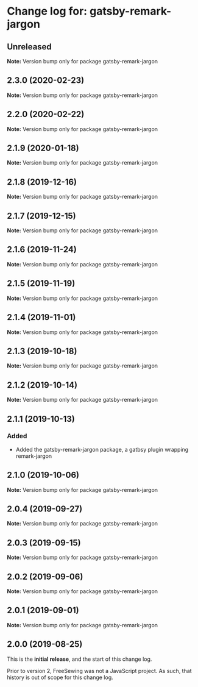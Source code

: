 # Change log for: gatsby-remark-jargon


## Unreleased

**Note:** Version bump only for package gatsby-remark-jargon


## 2.3.0 (2020-02-23)

**Note:** Version bump only for package gatsby-remark-jargon


## 2.2.0 (2020-02-22)

**Note:** Version bump only for package gatsby-remark-jargon


## 2.1.9 (2020-01-18)

**Note:** Version bump only for package gatsby-remark-jargon


## 2.1.8 (2019-12-16)

**Note:** Version bump only for package gatsby-remark-jargon


## 2.1.7 (2019-12-15)

**Note:** Version bump only for package gatsby-remark-jargon


## 2.1.6 (2019-11-24)

**Note:** Version bump only for package gatsby-remark-jargon


## 2.1.5 (2019-11-19)

**Note:** Version bump only for package gatsby-remark-jargon


## 2.1.4 (2019-11-01)

**Note:** Version bump only for package gatsby-remark-jargon


## 2.1.3 (2019-10-18)

**Note:** Version bump only for package gatsby-remark-jargon


## 2.1.2 (2019-10-14)

**Note:** Version bump only for package gatsby-remark-jargon


## 2.1.1 (2019-10-13)

### Added

 - Added the gatsby-remark-jargon package, a gatbsy plugin wrapping remark-jargon
## 2.1.0 (2019-10-06)

**Note:** Version bump only for package gatsby-remark-jargon


## 2.0.4 (2019-09-27)

**Note:** Version bump only for package gatsby-remark-jargon


## 2.0.3 (2019-09-15)

**Note:** Version bump only for package gatsby-remark-jargon


## 2.0.2 (2019-09-06)

**Note:** Version bump only for package gatsby-remark-jargon


## 2.0.1 (2019-09-01)

**Note:** Version bump only for package gatsby-remark-jargon




## 2.0.0 (2019-08-25)

This is the **initial release**, and the start of this change log.

Prior to version 2, FreeSewing was not a JavaScript project.
As such, that history is out of scope for this change log.

